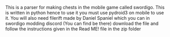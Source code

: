 This is a parser for making chests in the mobile game called swordigo. 
This is written in python hence to use it you must use pydroid3 on mobile to use it.
You will also need filerift made by Daniel Spaniel  which you can in swordigo modding discord (You can find be there)
download the file and follow the instructions given in the Read ME! file in the zip folder
